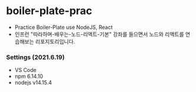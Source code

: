# boiler-plate-prac
- Practice Boiler-Plate use NodeJS, React
- 인프런 "따라하며-배우는-노드-리액트-기본" 강좌를 들으면서 노드와 리액트를 연습해보는 리포지토리입니다.

### Settings (2021.6.19)
- VS Code
- npm 6.14.10
- nodejs v14.15.4
